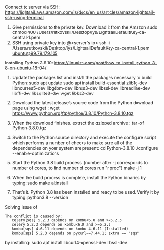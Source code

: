 Connect to server via SSH:
https://lightsail.aws.amazon.com/ls/docs/en_us/articles/amazon-lightsail-ssh-using-terminal

1. Give permissions to the private key. Download it from the Amazon
    sudo chmod 400 /Users/rutkovskii/Desktop/lys/LightsailDefaultKey-ca-central-1.pem
2. SSH using private key into <user>@<server's ip>
    ssh -i /Users/rutkovskii/Desktop/lys/LightsailDefaultKey-ca-central-1.pem ubuntu@99.79.179.105

Installing Python 3.8.10:
https://linuxize.com/post/how-to-install-python-3-8-on-ubuntu-18-04/

1. Update the packages list and install the packages necessary to build Python:
    sudo apt update
    sudo apt install build-essential zlib1g-dev libncurses5-dev libgdbm-dev libnss3-dev libssl-dev libreadline-dev libffi-dev libsqlite3-dev wget libbz2-dev

2. Download the latest release’s source code from the Python download page using wget :
    wget https://www.python.org/ftp/python/3.8.10/Python-3.8.10.tgz

3. When the download finishes, extract the gzipped archive :
    tar -xf Python-3.8.0.tgz
4. Switch to the Python source directory and execute the configure script which performs a number of checks to make sure
   all of the dependencies on your system are present:
    cd Python-3.8.10
    ./configure --enable-optimizations

5. Start the Python 3.8 build process:
(number after -j corresponds to number of cores, to find number of cores run "nproc")
    make -j 1

6. When the build process is complete, install the Python binaries by typing:
    sudo make altinstall

7. That’s it. Python 3.8 has been installed and ready to be used. Verify it by typing:
    python3.8 --version



Solving issue of

 ```
 The conflict is caused by:
    celery[sqs] 5.2.3 depends on kombu<6.0 and >=5.2.3
    celery 5.2.3 depends on kombu<6.0 and >=5.2.3
    kombu[sqs] 4.6.11 depends on kombu 4.6.11 (Installed)
    kombu[sqs] 5.2.3 depends on pycurl~=7.44.1; extra == "sqs"
 ```

 by installing: sudo apt install libcurl4-openssl-dev libssl-dev